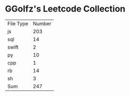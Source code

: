 # GGolfz's Leetcode Collection

<table><tr><td>File Type</td><td>Number</td></tr><tr><td>js</td><td>203</td></tr><tr><td>sql</td><td>14</td></tr><tr><td>swift</td><td>2</td></tr><tr><td>py</td><td>10</td></tr><tr><td>cpp</td><td>1</td></tr><tr><td>rb</td><td>14</td></tr><tr><td>sh</td><td>3</td></tr><tr><td>Sum</td><td>247</td></tr></table>